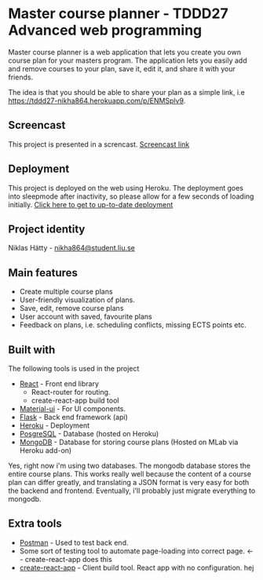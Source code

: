 # Master course planner - TDDD27 Advanced web programming
Master course planner is a web application that lets you create you own course plan for your masters program. The application lets you easily add and remove courses to your plan, save it, edit it, and share it with your friends.


The idea is that you should be able to share your plan as a simple link, i.e https://tddd27-nikha864.herokuapp.com/p/ENMSplv9.

## Screencast
This project is presented in a screncast.
[Screencast link](https://www.youtube.com/watch?v=TLbFT7NlZ5U)

## Deployment
This project is deployed on the web using Heroku. The deployment goes into sleepmode after inactivity, so please allow for a few seconds of loading initially.
[Click here to get to up-to-date deployment](https://tddd27-nikha864.herokuapp.com/)

## Project identity
Niklas Hätty - nikha864@student.liu.se

## Main features
* Create multiple course plans
* User-friendly visualization of plans.
* Save, edit, remove course plans
* User account with saved, favourite plans
* Feedback on plans, i.e. scheduling conflicts, missing ECTS points etc. 


## Built with
The following tools is used in the project
* [React](https://facebook.github.io/react/) - Front end library
    * React-router for routing.
    * create-react-app build tool
* [Material-ui](http://www.material-ui.com) - For UI components.
* [Flask](http://flask.pocoo.org/) - Back end framework (api)
* [Heroku](https://www.heroku.com) - Deployment
* [PosgreSQL](https://www.postgresql.org/) - Database (hosted on Heroku)
* [MongoDB](https://www.mongodb.com/) - Database for storing course plans (Hosted on MLab via Heroku add-on)

Yes, right now i'm using two databases. The mongodb database stores the entire course plans.
 This works really well because the content of a course plan can differ greatly, and translating a
 JSON format is very easy for both the backend and frontend. Eventually, i'll probably just migrate everything
 to mongodb.


## Extra tools
* [Postman](https://www.getpostman.com/) - Used to test back end.
* Some sort of testing tool to automate page-loading into correct page. <-- create-react-app does this
* [create-react-app](https://github.com/facebookincubator/create-react-app) - Client build tool. React app with no configuration.
hej

